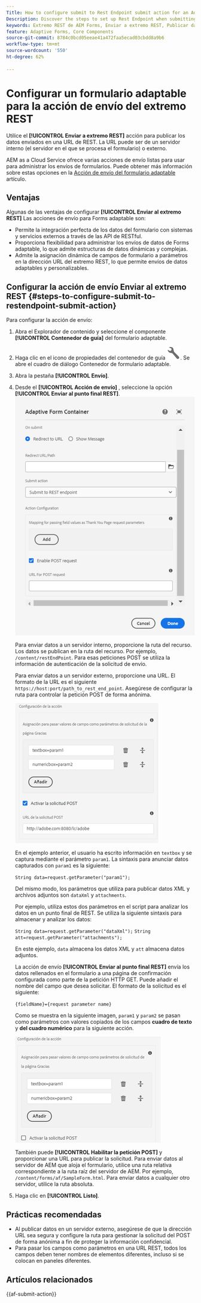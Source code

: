 ```yaml
---
Title: How to configure submit to Rest Endpoint submit action for an Adaptive Form?
Description: Discover the steps to set up Rest Endpoint when submitting an Adaptive Form.
keywords: Extremo REST de AEM Forms, Enviar a extremo REST, Publicar datos en URL REST, Configurar acción de extremo REST
feature: Adaptive Forms, Core Components
source-git-commit: 8784c0bcd05eeae41a472faa5ecad03cbdd8a9b6
workflow-type: tm+mt
source-wordcount: '550'
ht-degree: 62%

---
```



# Configurar un formulario adaptable para la acción de envío del extremo REST

Utilice el **[!UICONTROL Enviar a extremo REST]** acción para publicar los datos enviados en una URL de REST. La URL puede ser de un servidor interno (el servidor en el que se procesa el formulario) o externo.

AEM as a Cloud Service ofrece varias acciones de envío listas para usar para administrar los envíos de formularios. Puede obtener más información sobre estas opciones en la [Acción de envío del formulario adaptable](/help/forms/configure-submit-actions-core-components.md)  artículo.

## Ventajas

Algunas de las ventajas de configurar **[!UICONTROL Enviar al extremo REST]** Las acciones de envío para Forms adaptable son:

* Permite la integración perfecta de los datos del formulario con sistemas y servicios externos a través de las API de RESTful.
* Proporciona flexibilidad para administrar los envíos de datos de Forms adaptable, lo que admite estructuras de datos dinámicas y complejas.
* Admite la asignación dinámica de campos de formulario a parámetros en la dirección URL del extremo REST, lo que permite envíos de datos adaptables y personalizables.


## Configurar la acción de envío Enviar al extremo REST {#steps-to-configure-submit-to-restendpoint-submit-action}

Para configurar la acción de envío:

1. Abra el Explorador de contenido y seleccione el componente **[!UICONTROL Contenedor de guía]** del formulario adaptable.
1. Haga clic en el icono de propiedades del contenedor de guía ![Propiedades de guía](/help/forms/assets/configure-icon.svg). Se abre el cuadro de diálogo Contenedor de formulario adaptable.
1. Abra la pestaña **[!UICONTROL Envío]**.
1. Desde el **[!UICONTROL Acción de envío]** , seleccione la opción **[!UICONTROL Enviar al punto final REST]**.
   ![Configuración de acción de Enviar a extremo REST](/help/forms/assets/submit-action-restendpoint.png)

   Para enviar datos a un servidor interno, proporcione la ruta del recurso. Los datos se publican en la ruta del recurso. Por ejemplo, `/content/restEndPoint`. Para esas peticiones POST se utiliza la información de autenticación de la solicitud de envío.

   Para enviar datos a un servidor externo, proporcione una URL. El formato de la URL es el siguiente `https://host:port/path_to_rest_end_point`. Asegúrese de configurar la ruta para controlar la petición POST de forma anónima.

   ![Asignación de valores de campo pasados como parámetros de la página de agradecimiento](assets/post-enabled-actionconfig.png)

   En el ejemplo anterior, el usuario ha escrito información en `textbox` y se captura mediante el parámetro `param1`. La sintaxis para anunciar datos capturados con `param1` es la siguiente:

   `String data=request.getParameter("param1");`

   Del mismo modo, los parámetros que utiliza para publicar datos XML y archivos adjuntos son `dataXml` y `attachments`.

   Por ejemplo, utiliza estos dos parámetros en el script para analizar los datos en un punto final de REST. Se utiliza la siguiente sintaxis para almacenar y analizar los datos:

   `String data=request.getParameter("dataXml");`
   `String att=request.getParameter("attachments");`

   En este ejemplo, `data` almacena los datos XML y `att` almacena datos adjuntos.

   La acción de envío **[!UICONTROL Enviar al punto final REST]** envía los datos rellenados en el formulario a una página de confirmación configurada como parte de la petición HTTP GET. Puede añadir el nombre del campo que desea solicitar. El formato de la solicitud es el siguiente:

   `{fieldName}={request parameter name}`

   Como se muestra en la siguiente imagen, `param1` y `param2` se pasan como parámetros con valores copiados de los campos **cuadro de texto** y **del cuadro numérico** para la siguiente acción.

   ![Configurar la acción de envío del punto final de REST.](assets/action-config.png)

   También puede **[!UICONTROL Habilitar la petición POST]** y proporcionar una URL para publicar la solicitud. Para enviar datos al servidor de AEM que aloja el formulario, utilice una ruta relativa correspondiente a la ruta raíz del servidor de AEM. Por ejemplo, `/content/forms/af/SampleForm.html`. Para enviar datos a cualquier otro servidor, utilice la ruta absoluta.

1. Haga clic en **[!UICONTROL Listo]**.

## Prácticas recomendadas

* Al publicar datos en un servidor externo, asegúrese de que la dirección URL sea segura y configure la ruta para gestionar la solicitud del POST de forma anónima a fin de proteger la información confidencial.
* Para pasar los campos como parámetros en una URL REST, todos los campos deben tener nombres de elementos diferentes, incluso si se colocan en paneles diferentes.

## Artículos relacionados

{{af-submit-action}}


